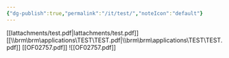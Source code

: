 ```yaml
---
{"dg-publish":true,"permalink":"/it/test/","noteIcon":"default"}
---
```


[[Iattachments/test.pdf\|Iattachments/test.pdf]]
[[\\\brm\brm\applications\TEST\TEST.pdf\|\\\brm\brm\applications\TEST\TEST.pdf]]
[[OF02757.pdf]]
![[OF02757.pdf]]